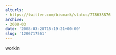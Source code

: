 ```yaml
---
alturls:
- https://twitter.com/bismark/status/778638876
archive:
- 2008-03
date: '2008-03-28T15:19:21+00:00'
slug: '1206717561'
---
```


workin


